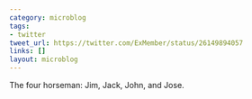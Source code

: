 ```yaml
---
category: microblog
tags:
- twitter
tweet_url: https://twitter.com/ExMember/status/26149894057
links: []
layout: microblog
---
```

The four horseman: Jim, Jack, John, and Jose.
